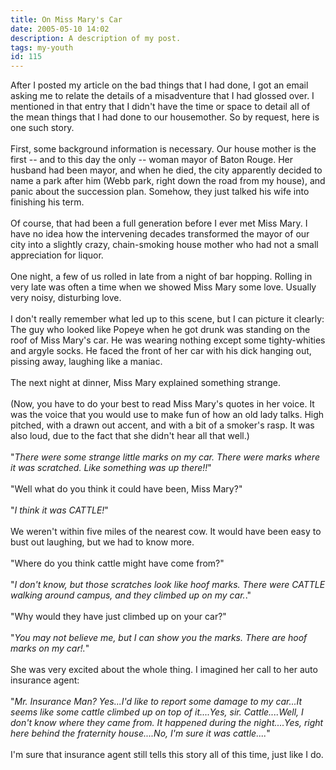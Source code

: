```yaml
---
title: On Miss Mary's Car
date: 2005-05-10 14:02
description: A description of my post.
tags: my-youth
id: 115
---
```

After I posted my article on the bad things that I had done, I got an email asking me to relate the details of a misadventure that I had glossed over.  I mentioned in that entry that I didn't have the time or space to detail all of the mean things that I had done to our housemother.  So by request, here is one such story.<br />
<br />
First, some background information is necessary.  Our house mother is the first -- and to this day the only -- woman mayor of Baton Rouge.  Her husband had been mayor, and when he died, the city apparently decided to name a park after him (Webb park, right down the road from my house), and panic about the succession plan.  Somehow, they just talked his wife into finishing his term.
<span class="spanEndPreview">&nbsp;</span><br /><br />Of course, that had been a full generation before I ever met Miss Mary.  I have no idea how the intervening decades transformed the mayor of our city into a slightly crazy, chain-smoking house mother who had not a small appreciation for liquor.<br />
<br />
One night, a few of us rolled in late from a night of bar hopping.  Rolling in very late was often a time when we showed Miss Mary some love.  Usually very noisy, disturbing love.<br />
<br />
I don't really remember what led up to this scene, but I can picture it clearly:  The guy who looked like Popeye when he got drunk was standing on the roof of Miss Mary's car.  He was wearing nothing except some tighty-whities and argyle socks.  He faced the front of her car with his dick hanging out, pissing away, laughing like a maniac.<br />
<br />
The next night at dinner, Miss Mary explained something strange.<br />
<br />
(Now, you have to do your best to read Miss Mary's quotes in her voice.  It was the voice that you would use to make fun of how an old lady talks.  High pitched, with a drawn out accent, and with a bit of a smoker's rasp.  It was also loud, due to the fact that she didn't hear all that well.)<br />
<br />
"<i>There were some strange little marks on my car.  There were marks where it was scratched.  Like something was up there!!</i>"<br />
<br />
"Well what do you think it could have been, Miss Mary?"<br />
<br />
"<i>I think it was CATTLE!</i>"<br />
<br />
We weren't within five miles of the nearest cow.  It would have been easy to bust out laughing, but we had to know more.<br />
<br />
"Where do you think cattle might have come from?"<br />
<br />
"<i>I don't know, but those scratches look like hoof marks.  There were CATTLE walking around campus, and they climbed up on my car.</i>."<br />
<br />
"Why would they have just climbed up on your car?"<br />
<br />
"<i>You may not believe me, but I can show you the marks.  There are hoof marks on my car!.</i>"<br />
<br />
She was very excited about the whole thing.  I imagined her call to her auto insurance agent:<br />
<br />
"<i>Mr. Insurance Man?  Yes...I'd like to report some damage to my car...It seems like some cattle climbed up on top of it....Yes, sir.  Cattle....Well, I don't know where they came from.  It happened during the night....Yes, right here behind the fraternity house....No, I'm sure it was cattle....</i>"<br />
<br />
I'm sure that insurance agent still tells this story all of this time, just like I do.<br />

